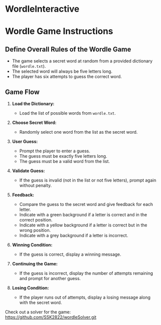 # WordleInteractive

# Wordle Game Instructions

## Define Overall Rules of the Wordle Game

- The game selects a secret word at random from a provided dictionary file (`wordle.txt`).
- The selected word will always be five letters long.
- The player has six attempts to guess the correct word.

## Game Flow

1. **Load the Dictionary:**

   - Load the list of possible words from `wordle.txt`.

2. **Choose Secret Word:**

   - Randomly select one word from the list as the secret word.

3. **User Guess:**

   - Prompt the player to enter a guess.
   - The guess must be exactly five letters long.
   - The guess must be a valid word from the list.

4. **Validate Guess:**

   - If the guess is invalid (not in the list or not five letters), prompt again without penalty.

5. **Feedback:**

   - Compare the guess to the secret word and give feedback for each letter.
   - Indicate with a green background if a letter is correct and in the correct position.
   - Indicate with a yellow background if a letter is correct but in the wrong position.
   - Indicate with a grey background if a letter is incorrect.

6. **Winning Condition:**

   - If the guess is correct, display a winning message.

7. **Continuing the Game:**

   - If the guess is incorrect, display the number of attempts remaining and prompt for another guess.

8. **Losing Condition:**
   - If the player runs out of attempts, display a losing message along with the secret word.
  
Check out a solver for the game: https://github.com/SSK2822/wordleSolver.git
